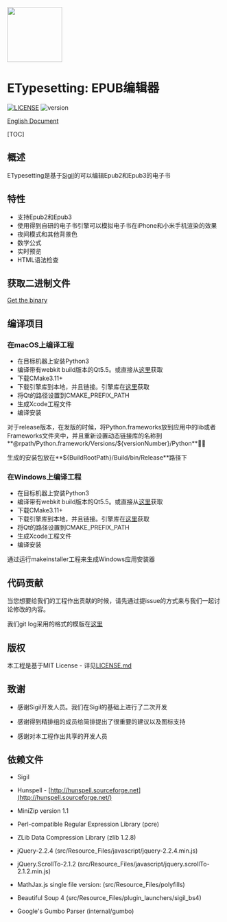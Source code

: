 <img src="./src/Resource_Files/icon/app_icon_512.png" width=128/>

# ETypesetting: EPUB编辑器

[![LICENSE](https://img.shields.io/packagist/l/doctrine/orm.svg)](./LICENSE.md) ![version](https://img.shields.io/badge/version-0.9.27-green.svg)

[English Document](./README.md)

[TOC]

## 概述

ETypesetting是基于[Sigil](https://github.com/Sigil-Ebook/Sigil)的可以编辑Epub2和Epub3的电子书

## 特性

* 支持Epub2和Epub3
* 使用得到自研的电子书引擎可以模拟电子书在iPhone和小米手机渲染的效果
* 夜间模式和其他背景色
* 数学公式
* 实时预览
* HTML语法检查

## 获取二进制文件

[Get the binary](https://github.com/luojilab/ETypeSetting/releases)

## 编译项目

### 在macOS上编译工程

* 在目标机器上安装Python3
* 编译带有webkit build版本的Qt5.5。或直接从[这里]()获取
* 下载CMake3.11+
* 下载引擎库到本地，并且链接。引擎库在[这里]()获取
* 将Qt的路径设置到CMAKE_PREFIX_PATH
* 生成Xcode工程文件
* 编译安装

对于release版本，在发版的时候，将Python.frameworks放到应用中的lib或者Frameworks文件夹中，并且重新设置动态链接库的名称到**@rpath/Python.framework/Versions/${versionNumber}/Python**

生成的安装包放在**${BuildRootPath}/Build/bin/Release**路径下

### 在Windows上编译工程

- 在目标机器上安装Python3
- 编译带有webkit build版本的Qt5.5。或直接从[这里]()获取
- 下载CMake3.11+
- 下载引擎库到本地，并且链接。引擎库在[这里]()获取
- 将Qt的路径设置到CMAKE_PREFIX_PATH
- 生成Xcode工程文件
- 编译安装

通过运行makeinstaller工程来生成Windows应用安装器

## 代码贡献

当您想要给我们的工程作出贡献的时候，请先通过提issue的方式来与我们一起讨论修改的内容。

我们git log采用的格式的模版在[这里](https://github.com/angular/angular/blob/master/CONTRIBUTING.md#commit)

## 版权

本工程是基于MIT License - 详见[LICENSE.md](./LICENSE.md)

## 致谢

* 感谢Sigil开发人员。我们在Sigil的基础上进行了二次开发

* 感谢得到精排组的成员给简排提出了很重要的建议以及图标支持
* 感谢对本工程作出共享的开发人员

## 依赖文件

- Sigil

- Hunspell - [http://hunspell.sourceforge.net](http://hunspell.sourceforge.net/)
- MiniZip version 1.1
- Perl-compatible Regular Expression Library (pcre)
- ZLib Data Compression Library (zlib 1.2.8)
- jQuery-2.2.4 (src/Resource_Files/javascript/jquery-2.2.4.min.js)
- jQuery.ScrollTo-2.1.2 (src/Resource_Files/javascript/jquery.scrollTo-2.1.2.min.js)
- MathJax.js single file version: (src/Resource_Files/polyfills)

- Beautiful Soup 4 (src/Resource_Files/plugin_launchers/sigil_bs4)
- Google's Gumbo Parser (internal/gumbo)